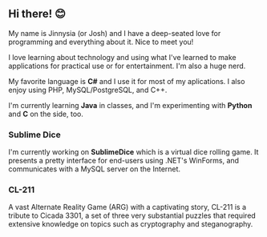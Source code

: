 ## Hi there! 😊

My name is Jinnysia (or Josh) and I have a deep-seated love for programming and everything about it. Nice to meet you!

I love learning about technology and using what I've learned to make applications for practical use or for entertainment. I'm also a huge nerd.

My favorite language is **C#** and I use it for most of my aplications. I also enjoy using PHP, MySQL/PostgreSQL, and C++.

I'm currently learning **Java** in classes, and I'm experimenting with **Python** and **C** on the side, too.

### Sublime Dice
I'm currently working on **SublimeDice** which is a virtual dice rolling game. It presents a pretty interface for end-users using .NET's WinForms, and communicates with a MySQL server on the Internet.

### CL-211
A vast Alternate Reality Game (ARG) with a captivating story, CL-211 is a tribute to Cicada 3301, a set of three very substantial puzzles that required extensive knowledge on topics such as cryptography and steganography.

<!--
**Jinnysia/Jinnysia** is a ✨ _special_ ✨ repository because its `README.md` (this file) appears on your GitHub profile.

Here are some ideas to get you started:

- 🔭 I’m currently working on ...
- 🌱 I’m currently learning ...
- 👯 I’m looking to collaborate on ...
- 🤔 I’m looking for help with ...
- 💬 Ask me about ...
- 📫 How to reach me: ...
- 😄 Pronouns: ...
- ⚡ Fun fact: ...
-->

